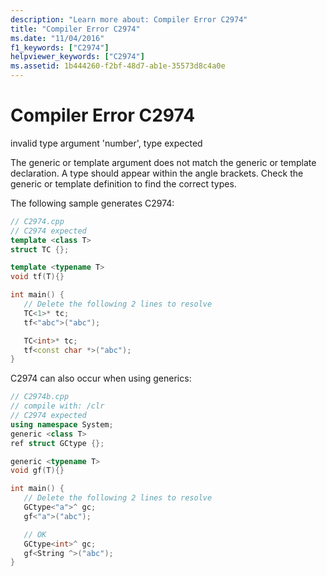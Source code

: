 ```yaml
---
description: "Learn more about: Compiler Error C2974"
title: "Compiler Error C2974"
ms.date: "11/04/2016"
f1_keywords: ["C2974"]
helpviewer_keywords: ["C2974"]
ms.assetid: 1b444260-f2bf-48d7-ab1e-35573d8c4a0e
---
```

# Compiler Error C2974

invalid type argument 'number', type expected

The generic or template argument does not match the generic or template declaration. A type should appear within the angle brackets. Check the generic or template definition to find the correct types.

The following sample generates C2974:

```cpp
// C2974.cpp
// C2974 expected
template <class T>
struct TC {};

template <typename T>
void tf(T){}

int main() {
   // Delete the following 2 lines to resolve
   TC<1>* tc;
   tf<"abc">("abc");

   TC<int>* tc;
   tf<const char *>("abc");
}
```

C2974 can also occur when using generics:

```cpp
// C2974b.cpp
// compile with: /clr
// C2974 expected
using namespace System;
generic <class T>
ref struct GCtype {};

generic <typename T>
void gf(T){}

int main() {
   // Delete the following 2 lines to resolve
   GCtype<"a">^ gc;
   gf<"a">("abc");

   // OK
   GCtype<int>^ gc;
   gf<String ^>("abc");
}
```

